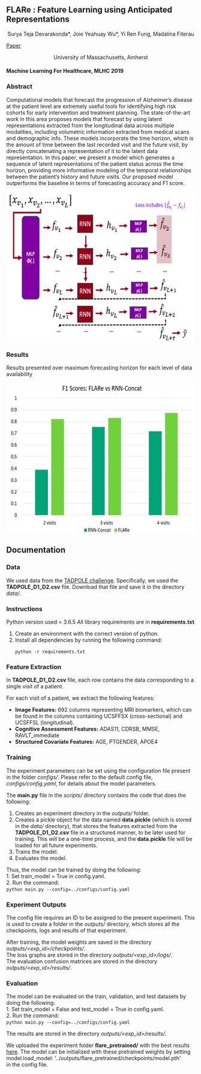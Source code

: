## FLARe : Feature Learning using Anticipated Representations

<center>Surya Teja Devarakonda*, Joie Yeahuay Wu*, Yi Ren Fung, Madalina Fiterau</center>

[Paper](https://static1.squarespace.com/static/59d5ac1780bd5ef9c396eda6/t/5d472e94d73cd5000124c6e6/1564946069614/Devarakonda.pdf)

<center><italics>University of Massachusetts, Amherst</italics></center>

#### Machine Learning For Healthcare, MLHC 2019 

### Abstract
Computational models that forecast the progression of Alzheimer’s disease at the patient
level are extremely useful tools for identifying high risk cohorts for early intervention and
treatment planning. The state-of-the-art work in this area proposes models that forecast
by using latent representations extracted from the longitudinal data across multiple modalities, including volumetric information extracted from medical scans and demographic info.
These models incorporate the time horizon, which is the amount of time between the last
recorded visit and the future visit, by directly concatenating a representation of it to the
latent data representation. In this paper, we present a model which generates a sequence
of latent representations of the patient status across the time horizon, providing more informative modeling of the temporal relationships between the patient’s history and future
visits. Our proposed model outperforms the baseline in terms of forecasting accuracy and
F1 score.

<center>
<img src="proposed.png" width="600" height="400" align="center"/>
</center>

### Results
Results presented over maximum forecasting horizon for each level of data availability
<center>
<img src="results.png" width="600" height="400' align="center"/>
</center>

## Documentation
### Data
We used data from the [TADPOLE challenge](https://tadpole.grand-challenge.org/Data/#Data). Specifically, we used the **TADPOLE_D1_D2.csv** file. Download that file and save it in the directory *data/*. 

### Instructions
Python version used = 3.6.5 
All library requirements are in **requirements.txt**  
1. Create an environment with the correct version of python.  
2. Install all dependencies by running the following command:
	```
	python -r requirements.txt
	```

### Feature Extraction
In **TADPOLE_D1_D2.csv** file, each row contains the data corresponding
 to a single visit of a patient.   

For each visit of a patient, we extract the following features:  
- **Image Features:** 692 columns representing MRI biomarkers, which can be 
found in the columns containing UCSFFSX (cross-sectional) and UCSFFSL (longitudinal). 
- **Cognitive Assessment Features:** ADAS11, CDRSB, MMSE, RAVLT_immediate
- **Structured Covariate Features:** AGE, PTGENDER, APOE4  

### Training
The experiment parameters can be set using the configuration file present
in the folder *configs/*. Please refer to the default config file, 
*configs/config.yaml*, for details about the model parameters. 

The **main.py** file in the *scripts/* directory contains the code that does
the following: 
1. Creates an experiment directory in the *outputs/* folder.  
2. Creates a pickle object for the data named **data.pickle** (which is stored
in the *data/* directory), that stores the features extracted from the 
**TADPOLE_D1_D2.csv** file in a structured manner, to be later used for 
training. This will be a one-time process, and the **data.pickle** file will 
be loaded for all future experiments.  
3. Trains the model.
4. Evaluates the model. 

Thus, the model can be trained by doing the following:  
	1. Set train_model = True in config.yaml.  
	2. Run the command:   
	```
	python main.py --config=../configs/config.yaml  
	```

### Experiment Outputs
The config file requires an ID to be assigned to the present experiment. This
is used to create a folder in the *outputs/* directory, which stores all the 
checkpoints, logs and results of that experiment.  

After training, the model weights are saved in the directory 
*outputs/<exp_id>/checkpoints/*.  
The loss graphs are stored in the directory 
*outputs/<exp_id>/logs/*.   
The evaluation confusion matrices are stored in the directory 
*outputs/<exp_id>/results/*.

### Evaluation
The model can be evaluated on the train, validation, and test datasets by 
doing the following:  
	1. Set train_model = False and test_model = True in config.yaml.  
	2. Run the command:  
	```
	python main.py --config=../configs/config.yaml  
	```

The results are stored in the directory *outputs/<exp_id>/results/*. 

We uploaded the experiment folder **flare_pretrained/** with the best results [here](https://www.dropbox.com/sh/vgrj13a1f0cmmcx/AADm4aHGMbLK7bCc29dsoVqma?dl=0). The model 
can be initialized with these pretrained weights by setting  
model.load_model: '../outputs/flare_pretrained/checkpoints/model.pth'  
in the config file. 


